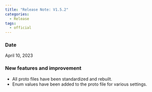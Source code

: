```yaml
---
title: "Release Note: V1.5.2"
categories:
  - Release
tags:
  - official
---
```


### Date
April 10, 2023

### New features and improvement

* All proto files have been standardized and rebuilt.
* Enum values have been added to the proto file for various settings.